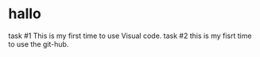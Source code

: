 # hallo
task #1 This is my first time to use Visual code.
task #2 this is my fisrt time to use the git-hub.
